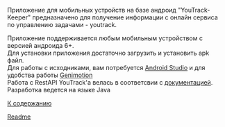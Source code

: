 Приложение для мобильных устройств на базе андроид "YouTrack-Keeper" предназначено для получение информации с онлайн сервиса по управлению задачами - youtrack. 

Приложение поддерживается любым мобильным устройством с версией андроида 6+.  
Для установки приложения достаточно загрузить и установить apk файл.  
Для работы с исходниками, вам потребуется [Android Studio](https://developer.android.com/studio/index.html) и для удобства работы [Genimotion](https://www.genymotion.com/)  
Работа с RestAPI YouTrack'а велась в соответсвии с [документацией](https://www.jetbrains.com/help/youtrack/standalone/YouTrack-REST-API-Reference.html).  
Разработка ведется на языке Java


[К содержанию](./index.md)

[Readme](../README.md)
